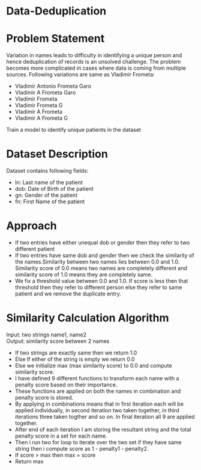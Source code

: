 # Data-Deduplication

# Problem Statement 
Variation in names leads to difficulty in identifying a unique person and hence deduplication
of records is an unsolved challenge. The problem becomes more complicated in cases where
data is coming from multiple sources. Following variations are same as Vladimir Frometa:
* Vladimir Antonio Frometa Garo
* Vladimir A Frometa Garo
* Vladimir Frometa
* Vladimir Frometa G
* Vladimir A Frometa
* Vladimir A Frometa G

Train a model to identify unique patients in the dataset

# Dataset Description 
Dataset contains following fields:
* ln: Last name of the patient
* dob: Date of Birth of the patient
* gn: Gender of the patient
* fn: First Name of the patient

# Approach 
* If two entries have either unequal dob or gender then they refer to two different patient
* If two entries have same dob and gender then we check the similarity of the names.Similarity between two names lies between 0.0 and 1.0. Similarity score of 0.0 means two names are completely different and similarity score of 1.0 means they are completely same.
* We fix a threshold value between 0.0 and 1.0. If score is less then that threshold then they refer to different person else they refer to same patient and we remove the duplicate entry.

# Similarity Calculation Algorithm 
Input: two strings name1, name2 <br/>
Output: similarity score between 2 names<br/>
* If two strings are exactly same then we return 1.0
* Else If either of the string is empty we return 0.0
* Else we initialize max (max similarity score) to 0.0 and compute similarity score.
* I have defined 9 different functions to transform each name with a penalty score based on their importance. 
* These functions are applied on both the names in combination and penalty score is stored.
* By applying in combinations means that in first iteration each will be applied individually, in second iteration two taken together, in third iterations three taken togther and so on. In final iteration all 9 are applied together.
* After end of each iteration I am storing the resultant string and the total penalty score in a set for each name.
* Then i run two for loop to iterate over the two set if they have same string then i compute score as 1 - penalty1 - penalty2. 
* If score > max then max = score
* Return max


